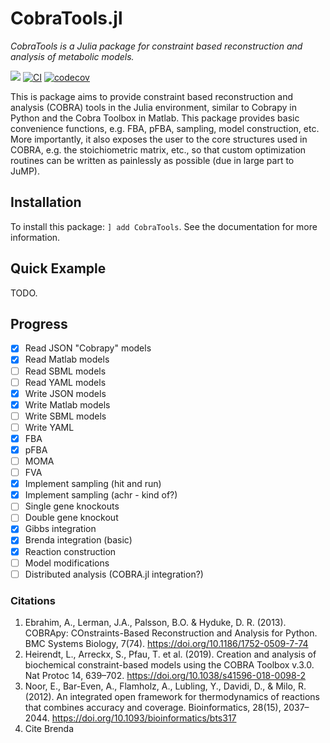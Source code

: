 # CobraTools.jl
*CobraTools is a Julia package for constraint based reconstruction and analysis of metabolic models.*

[![](https://img.shields.io/badge/docs-dev-blue.svg)](https://stelmo.github.io/CobraTools.jl/dev)
[![CI](https://github.com/stelmo/CobraTools.jl/actions/workflows/ci.yml/badge.svg?branch=master&event=push)](https://github.com/stelmo/CobraTools.jl/actions/workflows/ci.yml)
[![codecov](https://codecov.io/gh/stelmo/CobraTools.jl/branch/master/graph/badge.svg?token=3AE3ZDCJJG)](https://codecov.io/gh/stelmo/CobraTools.jl)

This is package aims to provide constraint based reconstruction and analysis (COBRA) tools in the Julia environment, similar to Cobrapy in Python and the Cobra Toolbox in Matlab.
This package provides basic convenience functions, e.g. FBA, pFBA, sampling, model construction, etc.
More importantly, it also exposes the user to the core structures used in COBRA, e.g. the stoichiometric matrix, etc., so that custom optimization routines can be written as painlessly as possible (due in large part to JuMP). 


## Installation

To install this package: `] add CobraTools`. See the documentation for more information.

## Quick Example

TODO.

## Progress

- [x] Read JSON "Cobrapy" models
- [x] Read Matlab models
- [ ] Read SBML models
- [ ] Read YAML models
- [x] Write JSON models
- [x] Write Matlab models
- [ ] Write SBML models
- [ ] Write YAML
- [x] FBA
- [X] pFBA
- [ ] MOMA
- [ ] FVA
- [x] Implement sampling (hit and run)
- [x] Implement sampling (achr - kind of?)
- [ ] Single gene knockouts
- [ ] Double gene knockout
- [x] Gibbs integration
- [x] Brenda integration (basic)
- [x] Reaction construction
- [ ] Model modifications
- [ ] Distributed analysis (COBRA.jl integration?)

### Citations
1) Ebrahim, A., Lerman, J.A., Palsson, B.O. & Hyduke, D. R. (2013). COBRApy: COnstraints-Based Reconstruction and Analysis for Python. BMC Systems Biology, 7(74). https://doi.org/10.1186/1752-0509-7-74
2) Heirendt, L., Arreckx, S., Pfau, T. et al. (2019). Creation and analysis of biochemical constraint-based models using the COBRA Toolbox v.3.0. Nat Protoc 14, 639–702. https://doi.org/10.1038/s41596-018-0098-2
3) Noor, E., Bar-Even, A., Flamholz, A., Lubling, Y., Davidi, D., & Milo, R. (2012). An integrated open framework for thermodynamics of reactions that combines accuracy and coverage. Bioinformatics, 28(15), 2037–2044. https://doi.org/10.1093/bioinformatics/bts317
4) Cite Brenda
